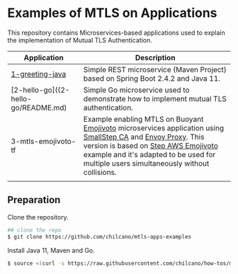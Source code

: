 # Examples of MTLS on Applications

This repository contains Microservices-based applications used to explain the implementation of Mutual TLS Authentication.

| Application                                   | Description
| ---                                           | ---         
| [1-greeting-java](1-greeting-java/README.md)  | Simple REST microservice (Maven Project) based on Spring Boot 2.4.2 and Java 11. 
| [2-hello-go]((2-hello-go/README.md)           | Simple Go microservice used to demonstrate how to implement mutual TLS authentication.
| 3-mtls-emojivoto-tf                           | Example enabling MTLS on Buoyant [Emojivoto](https://github.com/buoyantio/emojivoto) microservices application using [SmallStep CA](https://github.com/smallstep/certificates) and [Envoy Proxy](https://www.envoyproxy.io/). This version is based on [Step AWS Emojivoto](https://github.com/smallstep/step-aws-emojivoto) example and it's adapted to be used for multiple users simultaneously without collisions.
|                                               |   


## Preparation

Clone the repository.
```sh
## clone the repo
$ git clone https://github.com/chilcano/mtls-apps-examples
```

Install Java 11, Maven and Go.
```sh
$ source <(curl -s https://raw.githubusercontent.com/chilcano/how-tos/master/src/devops_playground_tools_install.sh) 
```
